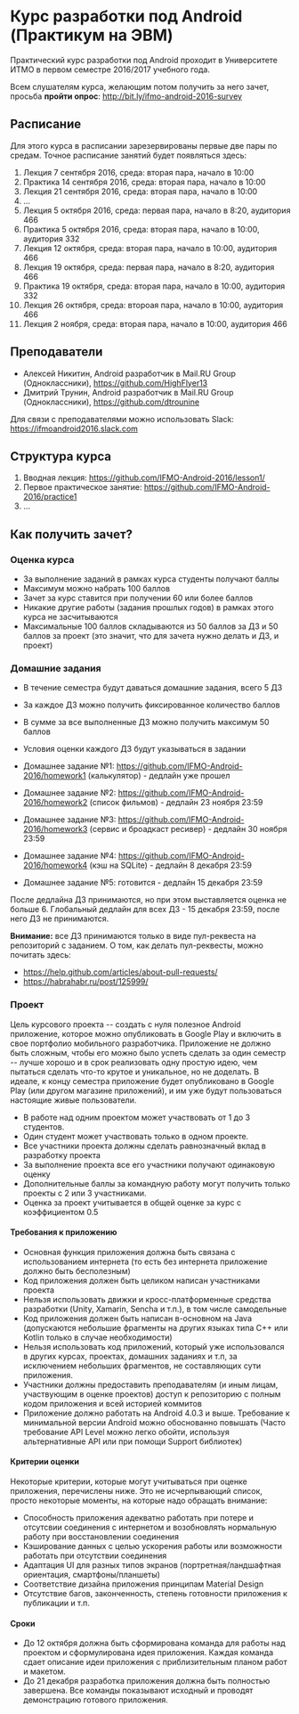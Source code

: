 # Курс разработки под Android (Практикум на ЭВМ)

Практический курс разработки под Android проходит в Университете ИТМО в первом семестре 2016/2017 учебного года.

Всем слушателям курса, желающим потом получить за него зачет, просьба __пройти опрос__: 
http://bit.ly/ifmo-android-2016-survey

## Расписание

Для этого курса в расписании зарезервированы первые две пары по средам. Точное расписание занятий будет появляться здесь:

1. Лекция 7 сентября 2016, среда: вторая пара, начало в 10:00
2. Практика 14 сентября 2016, среда: вторая пара, начало в 10:00
3. Лекция 21 сентября 2016, среда: вторая пара, начало в 10:00
4. ...
5. Лекция 5 октября 2016, среда: первая пара, начало в 8:20, аудитория 466
6. Практика 5 октября 2016, среда: вторая пара, начало в 10:00, аудитория 332
7. Лекция 12 октября, среда: вторая пара, начало в 10:00, аудитория 466
8. Лекция 19 октября, среда: первая пара, начало в 8:20, аудитория 466
9. Практика 19 октября, среда: вторая пара, начало в 10:00, аудитория 332
10. Лекция 26 октября, среда: второая пара, начало в 10:00, аудитория 466
11. Лекция 2 ноября, среда: вторая пара, начало в 10:00, аудитория 466

## Преподаватели

- Алексей Никитин, Android разработчик в Mail.RU Group (Одноклассники), https://github.com/HighFlyer13
- Дмитрий Трунин, Android разработчик в Mail.RU Group (Одноклассники), https://github.com/dtrounine

Для связи с преподавателями можно использовать Slack: https://ifmoandroid2016.slack.com 

## Структура курса

1. Вводная лекция: https://github.com/IFMO-Android-2016/lesson1/
2. Первое практическое занятие: https://github.com/IFMO-Android-2016/practice1
3. ...


## Как получить зачет?

### Оценка курса
- За выполнение заданий в рамках курса студенты получают баллы
- Максимум можно набрать 100 баллов
- Зачет за курс ставится при получении 60 или более баллов
- Никакие другие работы (задания прошлых годов) в рамках этого курса не засчитываются
- Максимальные 100 баллов складываются из 50 баллов за ДЗ и 50 баллов за проект (это значит, что для зачета нужно делать и ДЗ, и проект)

### Домашние задания
- В течение семестра будут даваться домашние задания, всего 5 ДЗ
- За каждое ДЗ можно получить фиксированное количество баллов
- В сумме за все выполненные ДЗ можно получить максимум 50 баллов
- Условия оценки каждого ДЗ будут указываться в задании

- Домашнее задание №1: https://github.com/IFMO-Android-2016/homework1 (калькулятор) - дедлайн уже прошел
- Домашнее задание №2: https://github.com/IFMO-Android-2016/homework2 (список фильмов) - дедлайн 23 ноября 23:59
- Домашнее задание №3: https://github.com/IFMO-Android-2016/homework3 (сервис и броадкаст ресивер) - дедлайн 30 ноября 23:59
- Домашнее задание №4: https://github.com/IFMO-Android-2016/homework4 (кэш на SQLite) - дедлайн 8 декабря 23:59
- Домашнее задание №5: готовится - дедлайн 15 декабря 23:59

После дедлайна ДЗ принимаются, но при этом выставляется оценка не больше 6.
Глобальный дедлайн для всех ДЗ - 15 декабря 23:59, после него ДЗ не принимаются.

**Внимание:** все ДЗ принимаются только в виде пул-реквеста на репозиторий с заданием. О том, как делать пул-реквесты, можно почитать здесь:
- https://help.github.com/articles/about-pull-requests/
- https://habrahabr.ru/post/125999/

### Проект 

Цель курсового проекта -- создать с нуля полезное Android приложение, которое можно опубликовать в Google Play и включить в свое портфолио мобильного разработчика. Приложение не должно быть сложным, чтобы его можно было успеть сделать за один семестр -- лучше хорошо и в срок реализовать одну простую идею, чем пытаться сделать что-то крутое и уникальное, но не доделать. В идеале, к концу семестра приложение будет опубликовано в Google Play (или другом магазине приложений), и им уже будут пользоваться настоящие живые пользователи.

- В работе над одним проектом может участвовать от 1 до 3 студентов. 
- Один студент может участвовать только в одном проекте.
- Все участники проекта должны сделать равнозначный вклад в разработку проекта
- За выполнение проекта все его участники получают одинаковую оценку
- Дополнительные баллы за командную работу могут получить только проекты с 2 или 3 участниками.
- Оценка за проект учитывается в общей оценке за курс с коэффициентом 0.5

#### Требования к приложению

- Основная функция приложения должна быть связана с использованием интернета (то есть без интернета приложение должно быть бесполезным)
- Код приложения должен быть целиком написан участниками проекта
- Нельзя использовать движки и кросс-платформенные средства разработки (Unity, Xamarin, Sencha и т.п.), в том числе самодельные
- Код приложения должен быть написан в-основном на Java (допускаются небольшие фрагменты на других языках типа C++ или Kotlin только в случае необходимости)
- Нельзя использовать код приложений, который уже использовался в других курсах, проектах, домашних заданиях и т.п, за исключением небольших фрагментов, не составляющих сути приложения.
- Участники должны предоставить преподавателям (и иным лицам, участвующим в оценке проектов) доступ к репозиторию с полным кодом приложения и всей историей коммитов
- Приложение должно работать на Android 4.0.3 и выше. Требование к минимальной версии Android можно обоснованно повышать (Часто требование API Level можно легко обойти, используя альтернативные API или при помощи Support библиотек)

#### Критерии оценки

Некоторые критерии, которые могут учитываться при оценке приложения, перечислены ниже. Это не исчерпывающий список, просто некоторые моменты, на которые надо обращать внимание:

- Способность приложения адекватно работать при потере и отсутсвии соединения с интернетом и возобновлять нормальную работу при восстановлении соединения
- Кэширование данных с целью ускорения работы или возможности работать при отсутствии соединения
- Адаптация UI для разных типов экранов (портретная/ландшафтная ориентация, смартфоны/планшеты)
- Соответствие дизайна приложения принципам Material Design
- Отсутствие багов, законченность, степень готовности приложения к публикации и т.п.

#### Сроки

- До 12 октября должна быть сформирована команда для работы над проектом и сформулирована идея приложения. Каждая команда сдает описание идеи приложения с приблизительным планом работ и макетом.
- До 21 декабря разработка приложения должна быть полностью завершена. Все команды показывают исходный и проводят демонстрацию готового приложения.
